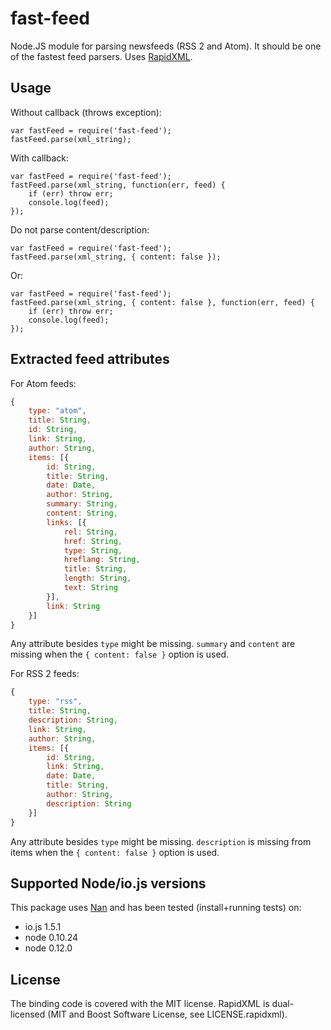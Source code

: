 # fast-feed

Node.JS module for parsing newsfeeds (RSS 2 and Atom). It should be one
of the fastest feed parsers. Uses [RapidXML](http://rapidxml.sourceforge.net/).

## Usage

Without callback (throws exception):

    var fastFeed = require('fast-feed');
    fastFeed.parse(xml_string);

With callback:

    var fastFeed = require('fast-feed');
    fastFeed.parse(xml_string, function(err, feed) {
        if (err) throw err;
        console.log(feed);
    });

Do not parse content/description:

    var fastFeed = require('fast-feed');
    fastFeed.parse(xml_string, { content: false });

Or:

    var fastFeed = require('fast-feed');
    fastFeed.parse(xml_string, { content: false }, function(err, feed) {
        if (err) throw err;
        console.log(feed);
    });

## Extracted feed attributes

For Atom feeds:

```javascript
{
    type: "atom",
    title: String,
    id: String,
    link: String,
    author: String,
    items: [{
        id: String,
        title: String,
        date: Date,
        author: String,
        summary: String,
        content: String,
        links: [{
            rel: String,
            href: String,
            type: String,
            hreflang: String,
            title: String,
            length: String,
            text: String
        }],
        link: String
    }]
}
```

Any attribute besides `type` might be missing. `summary` and `content` are missing when
the `{ content: false }` option is used.

For RSS 2 feeds:

```javascript
{
    type: "rss",
    title: String,
    description: String,
    link: String,
    author: String,
    items: [{
        id: String,
        link: String,
        date: Date,
        title: String,
        author: String,
        description: String
    }]
}
```

Any attribute besides `type` might be missing. `description` is missing from items when
the `{ content: false }` option is used.

## Supported Node/io.js versions

This package uses [Nan](https://github.com/rvagg/nan) and has been tested (install+running tests) on:

 * io.js 1.5.1
 * node 0.10.24
 * node 0.12.0

## License

The binding code is covered with the MIT license. RapidXML is dual-licensed
(MIT and Boost Software License, see LICENSE.rapidxml).
